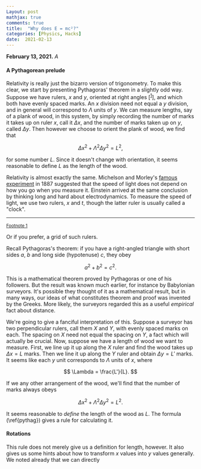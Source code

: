 ```yaml
---
Layout: post
mathjax: true
comments: true
title:  "Why does E = mc²?"
categories: [Physics, Hacks]
date:  2021-02-13
---
```


**February 13, 2021.** *A*

#### A Pythagorean prelude

Relativity is really just the bizarro version of trigonometry.
To make this clear, we start by presenting Pythagoras' theorem in a
slightly odd way.
Suppose we have rulers, $x$ and $y$, oriented at right angles
[<sup><a id="fnr.1" name="fnr.1" class="footref" href="#fn.1">1</a></sup>],
and which both have evenly spaced marks.
An $x$ division need not equal a $y$ division, and in general will
correspond to $\Lambda$ units of $y$.
We can measure lengths, say of a plank of wood, in this system, by
simply recording the number of marks it takes up on ruler $x$, call it
$\Delta x$, and the number of marks taken up on $y$, called $\Delta
y$.
Then however we choose to orient the plank of wood, we find that

$$
\Delta x^2 + \Lambda^2 \Delta y^2 = L^2,
$$

for some number $L$.
Since it doesn't change with orientation, it seems reasonable to define
$L$ as the length of the wood.

Relativity is almost exactly the same.
Michelson and Morley's
[famous experiment](https://en.wikipedia.org/wiki/Michelson%E2%80%93Morley_experiment)
in 1887 suggested that the speed of light does not depend on how you
go when you measure it.
Einstein arrived at the same conclusion by thinking long and hard
about electrodynamics.
To measure the speed of light, we use two rulers, $x$ and $t$, though
the latter ruler is usually called a "clock".

---

<div class="footdef"><sup><a id="fn.1" name="fn.1" class="footnum"
href="#fnr.1">Footnote 1</a></sup> <p class="footpara">
Or if you prefer, a grid of such rulers.
</p></div>


Recall Pythagoras's theorem: if you have a right-angled triangle with
short sides $a$, $b$ and long side (hypotenuse) $c$, they obey

$$
a^2 + b^2 = c^2.
$$

This is a mathematical theorem proved by Pythagoras or one of his
followers.
But the result was known much earlier, for instance by Babylonian surveyors.
It's possible they thought of it as a mathematical result, but in many
ways, our ideas of what constitutes theorem and proof was invented by
the Greeks.
More likely, the surveyors regarded this as a useful
*empirical* fact about distance.

We're going to give a fanciful interpretation of this.
Suppose a surveyor has two perpendicular rulers, call them $X$ and
$Y$, with evenly spaced marks on each.
The spacing on $X$ need not equal the spacing on $Y$, a fact which
will actually be crucial.
Now, suppose we have a length of wood we want to measure.
First, we line up it up along the $X$ ruler and find the wood takes up
$\Delta x = L$ marks.
Then we line it up along the $Y$ ruler and obtain $\Delta y = L'$
marks.
It seems like each $y$ unit corresponds to $\Lambda$ units of $x$, where

$$
\Lambda = \frac{L'}{L}.
$$

If we any other arrangement of the wood, we'll find that the number of
marks always obeys

$$
\Delta x^2 + \Lambda^2 \Delta y^2 = L^2. \tag{1} \label{pythag}
$$

It seems reasonable to *define* the length of the wood as $L$.
The formula (\ref{pythag}) gives a rule for calculating it.

#### Rotations

This rule does not merely give us a definition for length, however.
It also gives us some hints about how to transform $x$ values into $y$
values generally.
We noted already that we can directly 

